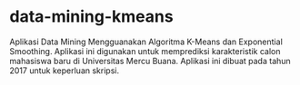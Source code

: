 # data-mining-kmeans
Aplikasi Data Mining Mengguanakan Algoritma K-Means dan Exponential Smoothing. Aplikasi ini digunakan untuk memprediksi karakteristik calon mahasiswa baru di Universitas Mercu Buana. Aplikasi ini dibuat pada tahun 2017 untuk keperluan skripsi.
